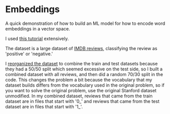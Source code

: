 # Embeddings

A quick demonstration of how to build an ML model for how to encode word embeddings in a vector space.

I used [this tutorial](https://www.tensorflow.org/text/guide/word_embeddings) extensively.

The dataset is a large dataset of [IMDB reviews](https://ai.stanford.edu/~amaas/data/sentiment/aclImdb_v1.tar.gz), 
classifying the review as 'positive' or 'negative.' 

I [reorganized the dataset](https://drive.google.com/file/d/1s-0zOF-FhdUwo2jq5QpIDxR64SFS9pLQ/view?usp=sharing) 
to combine the train and test datasets because they had a 50/50 split 
which seemed excessive on the test side, so I built a combined dataset with all reviews, and 
then did a random 70/30 split in the code.  This changes the problem a bit because the vocabulary 
that my dataset builds differs from the vocabulary used in the original problem, so if you want to 
solve the original problem, use the original Stanford dataset unmodified.  In my combined dataset,
reviews that came from the train dataset are in files that start with '0_' and reviews that came 
from the test dataset are in files that start with '1_'.
